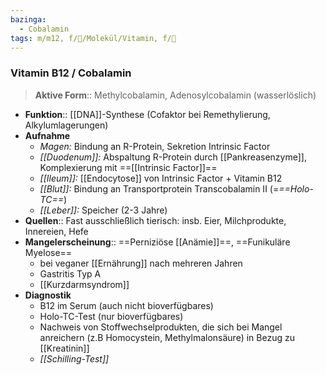 ```yaml
---
bazinga:
  - Cobalamin
tags: m/m12, f/🧪/Molekül/Vitamin, f/🧪
---
```

### Vitamin B12 / Cobalamin 
> **Aktive Form**:: Methylcobalamin, Adenosylcobalamin (wasserlöslich)
- **Funktion**:: [[DNA]]-Synthese (Cofaktor bei Remethylierung, Alkylumlagerungen)
- **Aufnahme**
	- *Magen:* Bindung an R-Protein, Sekretion Intrinsic Factor
	- *[[Duodenum]]:* Abspaltung R-Protein durch [[Pankreasenzyme]], Komplexierung mit ==[[Intrinsic Factor]]==
	- *[[Ileum]]:* [[Endocytose]] von Intrinsic Factor + Vitamin B12
	- *[[Blut]]:* Bindung an Transportprotein Transcobalamin II (=*==Holo-TC==*)
	- *[[Leber]]:* Speicher (2-3 Jahre)
- **Quellen**:: Fast ausschließlich tierisch: insb. Eier, Milchprodukte, Innereien, Hefe
- **Mangelerscheinung**:: ==Perniziöse [[Anämie]]==, ==Funikuläre Myelose==
	- bei veganer [[Ernährung]] nach mehreren Jahren
	- Gastritis Typ A
	- [[Kurzdarmsyndrom]]
- **Diagnostik** 
	- B12 im Serum (auch nicht bioverfügbares)
	- Holo-TC-Test (nur bioverfügbares)
	- Nachweis von Stoffwechselprodukten, die sich bei Mangel anreichern (z.B Homocystein, Methylmalonsäure) in Bezug zu [[Kreatinin]]
	- *[[Schilling-Test]]*